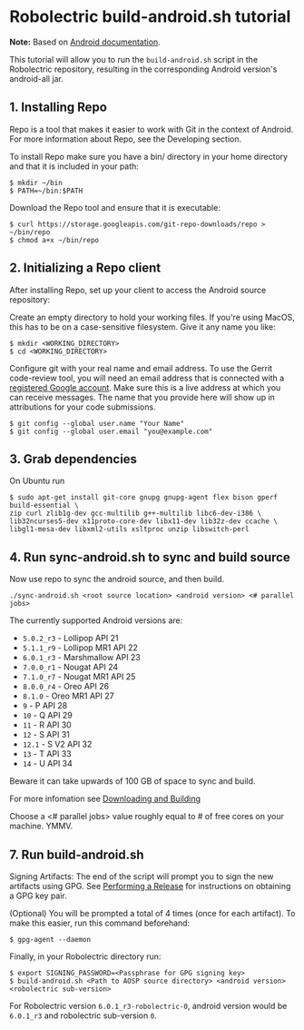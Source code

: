 # Robolectric build-android.sh tutorial

**Note:** Based on [Android documentation](https://source.android.com/source/downloading.html).

This tutorial will allow you to run the `build-android.sh` script in the Robolectric repository, resulting in the corresponding Android version's android-all jar.

## 1. Installing Repo
Repo is a tool that makes it easier to work with Git in the context of Android. For more information about Repo, see the Developing section.

To install Repo make sure you have a bin/ directory in your home directory and that it is included in your path:
```
$ mkdir ~/bin
$ PATH=~/bin:$PATH
```

Download the Repo tool and ensure that it is executable:
```
$ curl https://storage.googleapis.com/git-repo-downloads/repo > ~/bin/repo
$ chmod a+x ~/bin/repo
```

## 2. Initializing a Repo client
After installing Repo, set up your client to access the Android source repository:

Create an empty directory to hold your working files. If you're using MacOS, this has to be on a case-sensitive filesystem. Give it any name you like:
```
$ mkdir <WORKING_DIRECTORY>
$ cd <WORKING_DIRECTORY>
```

Configure git with your real name and email address. To use the Gerrit code-review tool, you will need an email address that is connected with a [registered Google account](https://myaccount.google.com/?pli=1). Make sure this is a live address at which you can receive messages. The name that you provide here will show up in attributions for your code submissions.
```
$ git config --global user.name "Your Name"
$ git config --global user.email "you@example.com"
```

## 3. Grab dependencies
On Ubuntu run
```
$ sudo apt-get install git-core gnupg gnupg-agent flex bison gperf build-essential \
zip curl zlib1g-dev gcc-multilib g++-multilib libc6-dev-i386 \
lib32ncurses5-dev x11proto-core-dev libx11-dev lib32z-dev ccache \
libgl1-mesa-dev libxml2-utils xsltproc unzip libswitch-perl
```

## 4. Run sync-android.sh to sync and build source
Now use repo to sync the android source, and then build.

```
./sync-android.sh <root source location> <android version> <# parallel jobs>
```

The currently supported Android versions are:

*  `5.0.2_r3`    - Lollipop API 21
*  `5.1.1_r9`    - Lollipop MR1 API 22
*  `6.0.1_r3`    - Marshmallow API 23
*  `7.0.0_r1`    - Nougat API 24
*  `7.1.0_r7`    - Nougat MR1 API 25
*  `8.0.0_r4`    - Oreo API 26
*  `8.1.0`       - Oreo MR1 API 27
*  `9`           - P API 28
*  `10`          - Q API 29
*  `11`          - R API 30
*  `12`          - S API 31
*  `12.1`        - S V2 API 32
*  `13`          - T API 33
*  `14`          - U API 34

Beware it can take upwards of 100 GB of space to sync and build. 

For more infomation see [Downloading and Building](https://source.android.com/source/requirements)

Choose a <# parallel jobs> value roughly equal to # of free cores on your machine. YMMV.


## 7. Run build-android.sh

Signing Artifacts:
The end of the script will prompt you to sign the new artifacts using GPG. See [Performing a Release](https://github.com/robolectric/robolectric-gradle-plugin/wiki/Performing-a-Release) for instructions on obtaining a GPG key pair.

(Optional) You will be prompted a total of 4 times (once for each artifact). To make this easier, run this command beforehand:
```
$ gpg-agent --daemon
```

Finally, in your Robolectric directory run:
```
$ export SIGNING_PASSWORD=<Passphrase for GPG signing key>
$ build-android.sh <Path to AOSP source directory> <android version> <robolectric sub-version>
```

For Robolectric version `6.0.1_r3-robolectric-0`, android version would be `6.0.1_r3` and  robolectric sub-version `0`.
